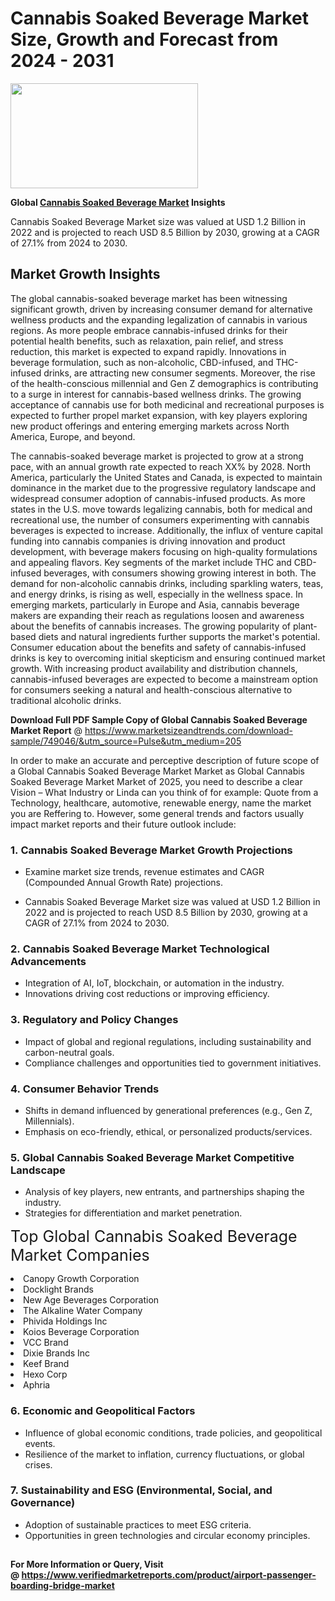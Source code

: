 <H1>Cannabis Soaked Beverage Market Size, Growth and Forecast from 2024 - 2031</H1><img class="aligncenter size-medium wp-image-584254" src="https://thirdeyenews.in/wp-content/uploads/2024/09/Global-Market-Research-300x168.jpeg" alt="" width="300" height="168" /><p><strong>Global&nbsp;<a href="https://www.marketsizeandtrends.com/download-sample/749046/&amp;utm_source=Pulse&amp;utm_medium=205">Cannabis Soaked Beverage Market</a> Insights</strong></p><p>Cannabis Soaked Beverage Market size was valued at USD 1.2 Billion in 2022 and is projected to reach USD 8.5 Billion by 2030, growing at a CAGR of 27.1% from 2024 to 2030.</p><p><h2>Market Growth Insights</h2> <p>The global cannabis-soaked beverage market has been witnessing significant growth, driven by increasing consumer demand for alternative wellness products and the expanding legalization of cannabis in various regions. As more people embrace cannabis-infused drinks for their potential health benefits, such as relaxation, pain relief, and stress reduction, this market is expected to expand rapidly. Innovations in beverage formulation, such as non-alcoholic, CBD-infused, and THC-infused drinks, are attracting new consumer segments. Moreover, the rise of the health-conscious millennial and Gen Z demographics is contributing to a surge in interest for cannabis-based wellness drinks. The growing acceptance of cannabis use for both medicinal and recreational purposes is expected to further propel market expansion, with key players exploring new product offerings and entering emerging markets across North America, Europe, and beyond. </p> <p>The cannabis-soaked beverage market is projected to grow at a strong pace, with an annual growth rate expected to reach XX% by 2028. North America, particularly the United States and Canada, is expected to maintain dominance in the market due to the progressive regulatory landscape and widespread consumer adoption of cannabis-infused products. As more states in the U.S. move towards legalizing cannabis, both for medical and recreational use, the number of consumers experimenting with cannabis beverages is expected to increase. Additionally, the influx of venture capital funding into cannabis companies is driving innovation and product development, with beverage makers focusing on high-quality formulations and appealing flavors. Key segments of the market include THC and CBD-infused beverages, with consumers showing growing interest in both. The demand for non-alcoholic cannabis drinks, including sparkling waters, teas, and energy drinks, is rising as well, especially in the wellness space. In emerging markets, particularly in Europe and Asia, cannabis beverage makers are expanding their reach as regulations loosen and awareness about the benefits of cannabis increases. The growing popularity of plant-based diets and natural ingredients further supports the market's potential. Consumer education about the benefits and safety of cannabis-infused drinks is key to overcoming initial skepticism and ensuring continued market growth. With increasing product availability and distribution channels, cannabis-infused beverages are expected to become a mainstream option for consumers seeking a natural and health-conscious alternative to traditional alcoholic drinks. </p><p><span class=""><strong>Download Full PDF Sample Copy of Global Cannabis Soaked Beverage Market Report</strong> @ <a href="https://www.marketsizeandtrends.com/download-sample/749046/&amp;utm_source=Pulse&amp;utm_medium=205" target="_blank">https://www.marketsizeandtrends.com/download-sample/749046/&amp;utm_source=Pulse&amp;utm_medium=205</a></span></p><p>In order to make an accurate and perceptive description of future scope of a Global&nbsp;Cannabis Soaked Beverage Market Market as Global&nbsp;Cannabis Soaked Beverage Market Market of 2025, you need to describe a clear Vision &ndash; What Industry or Linda can you think of for example: Quote from a Technology, healthcare, automotive, renewable energy, name the market you are Reffering to. However, some general trends and factors usually impact market reports and their future outlook include:</p><h3>1.&nbsp;<strong>Cannabis Soaked Beverage Market Growth Projections</strong></h3><ul><li>Examine market size trends, revenue estimates and CAGR (Compounded Annual Growth Rate) projections.</li><li><p>Cannabis Soaked Beverage Market size was valued at USD 1.2 Billion in 2022 and is projected to reach USD 8.5 Billion by 2030, growing at a CAGR of 27.1% from 2024 to 2030.</p></li></ul><h3>2.&nbsp;<strong>Cannabis Soaked Beverage Market Technological Advancements</strong></h3><ul><li>Integration of AI, IoT, blockchain, or automation in the industry.</li><li>Innovations driving cost reductions or improving efficiency.</li></ul><h3>3.&nbsp;<strong>Regulatory and Policy Changes</strong></h3><ul><li>Impact of global and regional regulations, including sustainability and carbon-neutral goals.</li><li>Compliance challenges and opportunities tied to government initiatives.</li></ul><h3>4.&nbsp;<strong>Consumer Behavior Trends</strong></h3><ul><li>Shifts in demand influenced by generational preferences (e.g., Gen Z, Millennials).</li><li>Emphasis on eco-friendly, ethical, or personalized products/services.</li></ul><h3>5.&nbsp;<strong>Global Cannabis Soaked Beverage Market Competitive Landscape</strong></h3><ul><li>Analysis of key players, new entrants, and partnerships shaping the industry.</li><li>Strategies for differentiation and market penetration.</li></ul><p data-pm-slice="1 1 []"><span style="color: inherit; font-family: inherit; font-size: 25px;">Top Global Cannabis Soaked Beverage Market Companies</span></p><div class="" data-test-id=""><p><li>Canopy Growth Corporation</li><li> Docklight Brands</li><li> New Age Beverages Corporation</li><li> The Alkaline Water Company</li><li> Phivida Holdings Inc</li><li> Koios Beverage Corporation</li><li> VCC Brand</li><li> Dixie Brands Inc</li><li> Keef Brand</li><li> Hexo Corp</li><li> Aphria</li></p></div><h3>6.&nbsp;<strong>Economic and Geopolitical Factors</strong></h3><ul><li>Influence of global economic conditions, trade policies, and geopolitical events.</li><li>Resilience of the market to inflation, currency fluctuations, or global crises.</li></ul><h3>7.&nbsp;<strong>Sustainability and ESG (Environmental, Social, and Governance)</strong></h3><ul><li>Adoption of sustainable practices to meet ESG criteria.</li><li>Opportunities in green technologies and circular economy principles.</li></ul><h2><strong style="font-size: 14px;">For More Information or Query, Visit @&nbsp;</strong><a style="background-color: #ffffff; font-size: 14px;" href="https://www.marketsizeandtrends.com/report/cannabis-soaked-beverage-market/" target="_blank">https://www.verifiedmarketreports.com/product/airport-passenger-boarding-bridge-market</a></h2>
